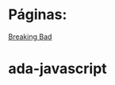 # Páginas:
[Breaking Bad](https://chiararv.github.io/ada-javascript/javascript/Ejercicios/13_fetch/BreakingBad/index.html)

# ada-javascript
